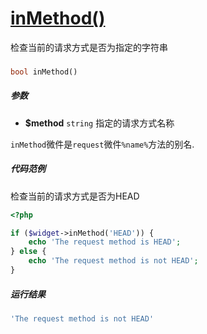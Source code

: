 [inMethod()](http://twinh.github.com/widget/api/inMethod)
=========================================================

检查当前的请求方式是否为指定的字符串

### 
```php
bool inMethod()
```

##### 参数
* **$method** `string` 指定的请求方式名称


`inMethod`微件是`request`微件`%name%`方法的别名.


##### 代码范例
检查当前的请求方式是否为HEAD
```php
<?php

if ($widget->inMethod('HEAD')) {
    echo 'The request method is HEAD';
} else {
    echo 'The request method is not HEAD';
}
```
##### 运行结果
```php
'The request method is not HEAD'
```
